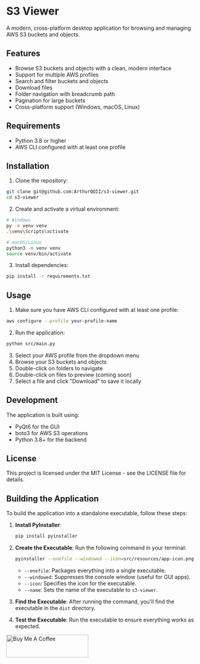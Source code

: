 # S3 Viewer

A modern, cross-platform desktop application for browsing and managing AWS S3 buckets and objects.

## Features

- Browse S3 buckets and objects with a clean, modern interface
- Support for multiple AWS profiles
- Search and filter buckets and objects
- Download files
- Folder navigation with breadcrumb path
- Pagination for large buckets
- Cross-platform support (Windows, macOS, Linux)

## Requirements

- Python 3.8 or higher
- AWS CLI configured with at least one profile

## Installation

1. Clone the repository:
```bash
git clone git@github.com:ArthurQQII/s3-viewer.git
cd s3-viewer
```

2. Create and activate a virtual environment:
```bash
# Windows
py -m venv venv
.\venv\Scripts\activate

# macOS/Linux
python3 -m venv venv
source venv/bin/activate
```

3. Install dependencies:
```bash
pip install -r requirements.txt
```

## Usage

1. Make sure you have AWS CLI configured with at least one profile:
```bash
aws configure --profile your-profile-name
```

2. Run the application:
```bash
python src/main.py
```

3. Select your AWS profile from the dropdown menu
4. Browse your S3 buckets and objects
5. Double-click on folders to navigate
6. Double-click on files to preview (coming soon)
7. Select a file and click "Download" to save it locally

## Development

The application is built using:
- PyQt6 for the GUI
- boto3 for AWS S3 operations
- Python 3.8+ for the backend

## License

This project is licensed under the MIT License - see the LICENSE file for details.

## Building the Application

To build the application into a standalone executable, follow these steps:

1. **Install PyInstaller**:
   ```bash
   pip install pyinstaller
   ```

2. **Create the Executable**:
   Run the following command in your terminal:
   ```bash
   pyinstaller --onefile --windowed --icon=src/resources/app-icon.png --name=s3-viewer src/main.py
   ```

   - `--onefile`: Packages everything into a single executable.
   - `--windowed`: Suppresses the console window (useful for GUI apps).
   - `--icon`: Specifies the icon for the executable.
   - `--name`: Sets the name of the executable to `s3-viewer`.

3. **Find the Executable**:
   After running the command, you'll find the executable in the `dist` directory.

4. **Test the Executable**:
   Run the executable to ensure everything works as expected.


<a href="https://www.buymeacoffee.com/aurtherqi" target="_blank"><img src="https://cdn.buymeacoffee.com/buttons/v2/default-yellow.png" alt="Buy Me A Coffee" style="height: 60px !important;width: 217px !important;" ></a>
